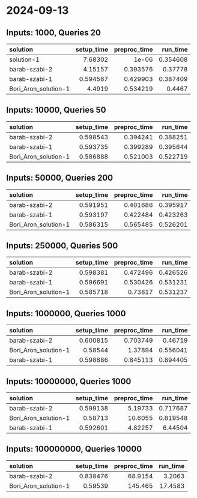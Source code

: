 # 2024-09-13

## Inputs: 1000, Queries 20

| solution             |   setup_time |   preproc_time |   run_time |
|:---------------------|-------------:|---------------:|-----------:|
| solution-1           |     7.68302  |       1e-06    |   0.354608 |
| barab-szabi-2        |     4.15157  |       0.393576 |   0.37778  |
| barab-szabi-1        |     0.594567 |       0.429903 |   0.387409 |
| Bori_Aron_solution-1 |     4.4919   |       0.534219 |   0.4467   |

## Inputs: 10000, Queries 50

| solution             |   setup_time |   preproc_time |   run_time |
|:---------------------|-------------:|---------------:|-----------:|
| barab-szabi-2        |     0.598543 |       0.394241 |   0.388251 |
| barab-szabi-1        |     0.593735 |       0.399289 |   0.395644 |
| Bori_Aron_solution-1 |     0.586888 |       0.521003 |   0.522719 |

## Inputs: 50000, Queries 200

| solution             |   setup_time |   preproc_time |   run_time |
|:---------------------|-------------:|---------------:|-----------:|
| barab-szabi-2        |     0.591951 |       0.401686 |   0.395917 |
| barab-szabi-1        |     0.593197 |       0.422484 |   0.423263 |
| Bori_Aron_solution-1 |     0.586315 |       0.565485 |   0.526201 |

## Inputs: 250000, Queries 500

| solution             |   setup_time |   preproc_time |   run_time |
|:---------------------|-------------:|---------------:|-----------:|
| barab-szabi-2        |     0.598381 |       0.472496 |   0.426526 |
| barab-szabi-1        |     0.596691 |       0.530426 |   0.531231 |
| Bori_Aron_solution-1 |     0.585718 |       0.73817  |   0.531237 |

## Inputs: 1000000, Queries 1000

| solution             |   setup_time |   preproc_time |   run_time |
|:---------------------|-------------:|---------------:|-----------:|
| barab-szabi-2        |     0.600815 |       0.703749 |   0.46719  |
| Bori_Aron_solution-1 |     0.58544  |       1.37894  |   0.556041 |
| barab-szabi-1        |     0.598886 |       0.845113 |   0.894405 |

## Inputs: 10000000, Queries 1000

| solution             |   setup_time |   preproc_time |   run_time |
|:---------------------|-------------:|---------------:|-----------:|
| barab-szabi-2        |     0.599138 |        5.19733 |   0.717687 |
| Bori_Aron_solution-1 |     0.58713  |       10.6055  |   0.819548 |
| barab-szabi-1        |     0.592601 |        4.82257 |   6.44504  |

## Inputs: 100000000, Queries 10000

| solution             |   setup_time |   preproc_time |   run_time |
|:---------------------|-------------:|---------------:|-----------:|
| barab-szabi-2        |     0.838476 |        68.9154 |     3.2063 |
| Bori_Aron_solution-1 |     0.59539  |       145.465  |    17.4583 |